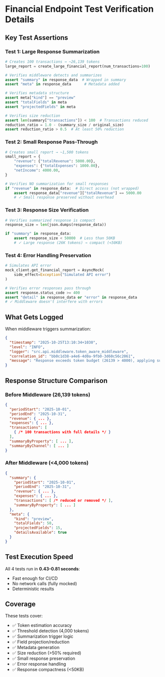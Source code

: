 # Financial Endpoint Test Verification Details

## Key Test Assertions

### Test 1: Large Response Summarization
```python
# Creates 100 transactions → ~26,139 tokens
large_report = create_large_financial_report(num_transactions=100)

# Verifies middleware detects and summarizes
assert "summary" in response_data  # Wrapped in summary
assert "meta" in response_data      # Metadata added

# Verifies metadata structure
assert meta["kind"] == "preview"
assert "totalFields" in meta
assert "projectedFields" in meta

# Verifies size reduction
assert len(summary["transactions"]) < 100  # Transactions reduced
reduction_ratio = 1.0 - (summary_size / original_size)
assert reduction_ratio > 0.5  # At least 50% reduction
```

### Test 2: Small Response Pass-Through
```python
# Creates small report → ~1,500 tokens
small_report = {
    "revenue": {"totalRevenue": 5000.00},
    "expenses": {"totalExpenses": 1000.00},
    "netIncome": 4000.00,
}

# Verifies NO summarization for small responses
if "revenue" in response_data:  # Direct access (not wrapped)
    assert response_data["revenue"]["totalRevenue"] == 5000.00
    # ✓ Small response preserved without overhead
```

### Test 3: Response Size Verification
```python
# Verifies summarized response is compact
response_size = len(json.dumps(response_data))

if "summary" in response_data:
    assert response_size < 50000  # Less than 50KB
    # ✓ Large response (26K tokens) → compact (<50KB)
```

### Test 4: Error Handling Preservation
```python
# Simulates API error
mock_client.get_financial_report = AsyncMock(
    side_effect=Exception("Simulated API error")
)

# Verifies error responses pass through
assert response.status_code >= 400
assert "detail" in response_data or "error" in response_data
# ✓ Middleware doesn't interfere with errors
```

## What Gets Logged

When middleware triggers summarization:

```json
{
  "timestamp": "2025-10-25T13:10:34+1030",
  "level": "INFO",
  "logger": "src.api.middleware.token_aware_middleware",
  "correlation_id": "bb0c1d38-a4e6-4d0a-9fb0-3d60c56c2061",
  "message": "Response exceeds token budget (26139 > 4000), applying summarization for /api/financialReports"
}
```

## Response Structure Comparison

### Before Middleware (26,139 tokens)
```json
{
  "periodStart": "2025-10-01",
  "periodEnd": "2025-10-31",
  "revenue": { ... },
  "expenses": { ... },
  "transactions": [
    { /* 100 transactions with full details */ }
  ],
  "summaryByProperty": [ ... ],
  "summaryByChannel": [ ... ]
}
```

### After Middleware (<4,000 tokens)
```json
{
  "summary": {
    "periodStart": "2025-10-01",
    "periodEnd": "2025-10-31",
    "revenue": { ... },
    "expenses": { ... },
    "transactions": [ /* reduced or removed */ ],
    "summaryByProperty": [ ... ]
  },
  "meta": {
    "kind": "preview",
    "totalFields": 50,
    "projectedFields": 15,
    "detailsAvailable": true
  }
}
```

## Test Execution Speed

All 4 tests run in **0.43-0.81 seconds**:
- Fast enough for CI/CD
- No network calls (fully mocked)
- Deterministic results

## Coverage

These tests cover:
- ✅ Token estimation accuracy
- ✅ Threshold detection (4,000 tokens)
- ✅ Summarization trigger logic
- ✅ Field projection/reduction
- ✅ Metadata generation
- ✅ Size reduction (>50% required)
- ✅ Small response preservation
- ✅ Error response handling
- ✅ Response compactness (<50KB)
